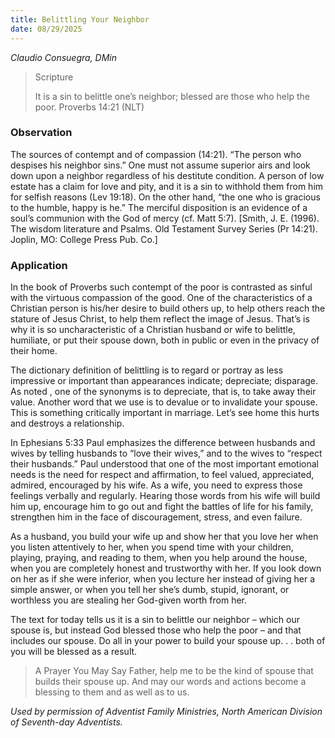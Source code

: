 ```yaml
---
title: Belittling Your Neighbor
date: 08/29/2025
---
```


_Claudio Consuegra, DMin_

> <p>Scripture</p>
> It is a sin to belittle one’s neighbor; blessed are those who help the poor. Proverbs 14:21 (NLT)

### Observation

The sources of contempt and of compassion (14:21). “The person who despises his neighbor sins.” One must not assume superior airs and look down upon a neighbor regardless of his destitute condition. A person of low estate has a claim for love and pity, and it is a sin to withhold them from him for selfish reasons (Lev 19:18). On the other hand, “the one who is gracious to the humble, happy is he.” The merciful disposition is an evidence of a soul’s communion with the God of mercy (cf. Matt 5:7). [Smith, J. E. (1996). The wisdom literature and Psalms. Old Testament Survey Series (Pr 14:21). Joplin, MO: College Press Pub. Co.]

### Application

In the book of Proverbs such contempt of the poor is contrasted as sinful with the virtuous compassion of the good. One of the characteristics of a Christian person is his/her desire to build others up, to help others reach the stature of Jesus Christ, to help them reflect the image of Jesus. That’s is why it is so uncharacteristic of a Christian husband or wife to belittle, humiliate, or put their spouse down, both in public or even in the privacy of their home.

The dictionary definition of belittling is to regard or portray as less impressive or important than appearances indicate; depreciate; disparage. As noted , one of the synonyms is to depreciate, that is, to take away their value. Another word that we use is to devalue or to invalidate your spouse. This is something critically important in marriage. Let’s see home this hurts and destroys a relationship.

In Ephesians 5:33 Paul emphasizes the difference between husbands and wives by telling husbands to “love their wives,” and to the wives to “respect their husbands.” Paul understood that one of the most important emotional needs is the need for respect and affirmation, to feel valued, appreciated, admired, encouraged by his wife. As a wife, you need to express those feelings verbally and regularly. Hearing those words from his wife will build him up, encourage him to go out and fight the battles of life for his family, strengthen him in the face of discouragement, stress, and even failure.

As a husband, you build your wife up and show her that you love her when you listen attentively to her, when you spend time with your children, playing, praying, and reading to them, when you help around the house, when you are completely honest and trustworthy with her. If you look down on her as if she were inferior, when you lecture her instead of giving her a simple answer, or when you tell her she’s dumb, stupid, ignorant, or worthless you are stealing her God-given worth from her.

The text for today tells us it is a sin to belittle our neighbor – which our spouse is, but instead God blessed those who help the poor – and that includes our spouse. Do all in your power to build your spouse up. . . both of you will be blessed as a result.

> <callout>A Prayer You May Say</callout>
> Father, help me to be the kind of spouse that builds their spouse up. And may our words and actions become a blessing to them and as well as to us.

_Used by permission of Adventist Family Ministries, North American Division of Seventh-day Adventists._